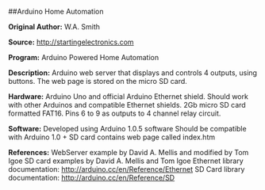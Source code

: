 ##Arduino Home Automation

**Original Author:**       W.A. Smith

**Source:**       http://startingelectronics.com

**Program:**      Arduino Powered Home Automation

**Description:**  Arduino web server that displays and controls 4 outputs,
              using buttons. The web page is stored on the micro SD card.

**Hardware:**     Arduino Uno and official Arduino Ethernet
              shield. Should work with other Arduinos and
              compatible Ethernet shields.
              2Gb micro SD card formatted FAT16.
              Pins 6 to 9 as outputs to 4 channel relay circuit.

**Software:**     Developed using Arduino 1.0.5 software
              Should be compatible with Arduino 1.0 +
              SD card contains web page called index.htm

**References:** WebServer example by David A. Mellis and modified by Tom Igoe
              SD card examples by David A. Mellis and Tom Igoe
              Ethernet library documentation: http://arduino.cc/en/Reference/Ethernet
              SD Card library documentation: http://arduino.cc/en/Reference/SD
